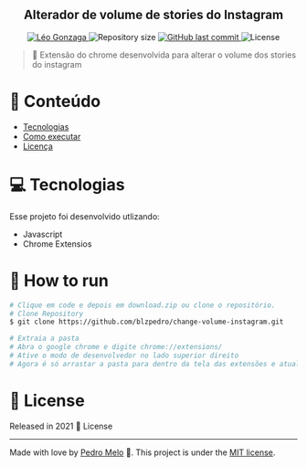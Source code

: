 <div align="center">
<h2>Alterador de volume de stories do Instagram</h2>
</div>   
<p align="center">	
   <a href="https://www.linkedin.com/in/phenriqmelo/">
      <img alt="Léo Gonzaga" src="https://img.shields.io/badge/-Leo Gonzaga-FB250?style=flat&logo=Linkedin&logoColor=white" />
   </a>
  <img alt="Repository size" src="https://img.shields.io/github/repo-size/LeoGonzaga/acelerar-audio-wpp?color=FB250">

  <a href="https://github.com/leoGonzaga/preguizap/commits/main">
    <img alt="GitHub last commit" src="https://img.shields.io/github/last-commit/leoGonzaga/acelerar-audio-wpp?color=FB250">
  </a> 
  <img alt="License" src="https://img.shields.io/badge/license-MIT-FB250">

</p>

> :rocket: Extensão do chrome desenvolvida para alterar o volume dos stories do instagram



# :pushpin: Conteúdo

* [Tecnologias](#computer-Tecnologias)
* [Como executar](#construction_worker-how-to-run)
* [Licença](#closed_book-license)
  
# :computer: Tecnologias
Esse projeto foi desenvolvido utlizando:

* Javascript
* Chrome Extensios

# :construction_worker: How to run
```bash
# Clique em code e depois em download.zip ou clone o repositório.
# Clone Repository
$ git clone https://github.com/blzpedro/change-volume-instagram.git

# Extraia a pasta
# Abra o google chrome e digite chrome://extensions/
# Ative o modo de desenvolvedor no lado superior direito
# Agora é só arrastar a pasta para dentro da tela das extensões e atualizar a página no instagram

```

# :closed_book: License

Released in 2021 :closed_book: License

---

Made with love by [Pedro Melo](https://github.com/blzpedro) 🚀.
This project is under the [MIT license](./LICENSE).
